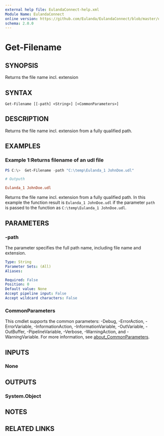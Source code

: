 ```yaml
---
external help file: EulandaConnect-help.xml
Module Name: EulandaConnect
online version: https://github.com/Eulanda/EulandaConnect/blob/master/docs/Get-Filename.md
schema: 2.0.0
---
```


# Get-Filename

## SYNOPSIS
Returns the file name incl. extension

## SYNTAX

```
Get-Filename [[-path] <String>] [<CommonParameters>]
```

## DESCRIPTION
Returns the file name incl. extension from a fully qualified path.

## EXAMPLES

### Example 1:Returns filename of an udl file
```powershell
PS C:\>  Get-Filename -path "C:\temp\Eulanda_1 JohnDoe.udl"
```

```ini
# Outputh

Eulanda_1 JohnDoe.udl
```

Returns the file name incl. extension from a fully qualified path. In this example the function result is `Eulanda_1 JohnDoe.udl` if the parameter `path` is passed to the function as `C:\temp\Eulanda_1 JohnDoe.udl`.

## PARAMETERS

### -path
The parameter specifies the full path name, including file name and extension.

```yaml
Type: String
Parameter Sets: (All)
Aliases:

Required: False
Position: 0
Default value: None
Accept pipeline input: False
Accept wildcard characters: False
```

### CommonParameters
This cmdlet supports the common parameters: -Debug, -ErrorAction, -ErrorVariable, -InformationAction, -InformationVariable, -OutVariable, -OutBuffer, -PipelineVariable, -Verbose, -WarningAction, and -WarningVariable. For more information, see [about_CommonParameters](http://go.microsoft.com/fwlink/?LinkID=113216).

## INPUTS

### None

## OUTPUTS

### System.Object
## NOTES

## RELATED LINKS
